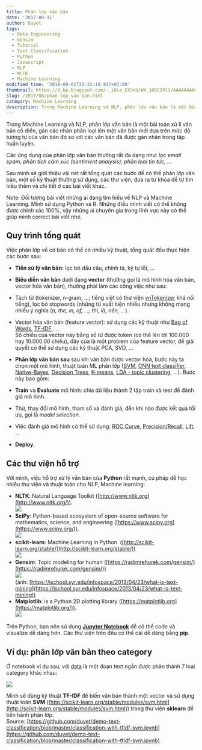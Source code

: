 ```yaml
---
title: Phân lớp văn bản
date: '2017-08-11'
author: Duyet
tags:
  - Data Engineering
  - Gensim
  - Tutorial
  - Text Classification
  - Python
  - Javascript
  - NLP
  - NLTK
  - Machine Learning
modified_time: '2018-09-01T22:32:19.917+07:00'
thumbnail: https://3.bp.blogspot.com/-_i6Le_EX3oU/WX_10OCZ9lI/AAAAAAAAmV8/X7JDtZf83DknCJbJrqdhbx1fXXzz0W8LgCK4BGAYYCw/s1600/tree.gif
slug: /2017/08/phan-lop-van-ban.html
category: Machine Learning
description: Trong Machine Learning và NLP, phân lớp văn bản là một bài toán xử lí văn bản cổ điển, gán các nhãn phân loại lên một văn bản mới dựa trên mức độ tương tự của văn bản đó so với các văn bản đã được gán nhãn trong tập huấn luyện.
---
```


Trong Machine Learning và NLP, phân lớp văn bản là một bài toán xử lí văn bản cổ điển, gán các nhãn phân loại lên một văn bản mới dựa trên mức độ tương tự của văn bản đó so với các văn bản đã được gán nhãn trong tập huấn luyện.

Các ứng dụng của phân lớp văn bản thường rất đa dạng như: _lọc email spam, phân tích cảm xúc (sentiment analysis), phân loại tin tức, ..._

Sau mình sẽ giới thiệu vài nét rất tổng quát các bước để có thể phân lớp văn bản, một số kỹ thuật thường sử dụng, các thư viện, đưa ra từ khóa để tự tìm hiểu thêm và chi tiết ở các bài viết khác.

Note: Đối tượng bài viết những ai đang tìm hiểu về NLP và Machine Learning. Mình sử dụng Python và R. Những điều mình viết có thể không được chính xác 100%, vậy những ai chuyên gia trong lĩnh vực này có thể giúp mình correct bài viết nhé.

## Quy trình tổng quát

Việc phân lớp về cơ bản có thể có nhiều kỹ thuật, tổng quát đều thực hiện các bước sau:

- **Tiền xử lý văn bản:** lọc bỏ dấu câu, chính tả, kỹ tự lỗi, ...
- **Biểu diễn văn bản** dưới dạng **vector** (thường gọi là mô hình hóa văn bản, vector hóa văn bản), thường phải làm các công việc như sau:

- Tách từ (tokenizer, n-gram, ...; tiếng việt có thư viện [vnTokenizer](http://mim.hus.vnu.edu.vn/phuonglh/softwares/vnTokenizer) khá nổi tiếng), lọc bỏ stopwords (những từ xuất hiện nhiều nhưng không mang nhiều ý nghĩa (_a, the, in, of, ...; thì, là, nên, ..._).
- Vector hóa văn bản (feature vector): sử dụng các kỹ thuật như [Bag of Words](https://en.wikipedia.org/wiki/Bag-of-words_model), [TF-IDF](https://en.wikipedia.org/wiki/Tf%E2%80%93idf), ...  
  Số chiều của vector này bằng số từ được token (có thể lên tới 100.000 hay 10.000.00 chiều), đây của là một problem của feature vector, để giải quyết có thể sử dụng các kỹ thuật PCA, SVD, ...

- **Phân lớp văn bản sau** sau khi văn bản được vector hóa, bước này ta chọn một mô hình, thuật toán ML phân lớp ([SVM](http://scikit-learn.org/stable/modules/svm.html), [CNN text classifier](https://github.com/dennybritz/cnn-text-classification-tf), [Native-Bayes](http://scikit-learn.org/stable/modules/naive_bayes.html), [Decision Trees](http://scikit-learn.org/stable/modules/tree.html), [K-means](http://scikit-learn.org/stable/modules/clustering.html), [LDA - topic clustering](http://scikit-learn.org/stable/modules/generated/sklearn.decomposition.LatentDirichletAllocation.html), ...). Bước này bao gồm:

- **Train** và **Evaluate** mô hình: chia dữ liệu thành 2 tập train và test để đánh giá mô hình.
- Thử, thay đổi mô hình, tham số và đánh giá, đến khi nào được kết quả tối ưu, gọi là m*odel selection*.
- Việc đánh giá mô hình có thể sử dụng: [ROC Curve](https://en.wikipedia.org/wiki/Receiver_operating_characteristic), [Precision/Recall](https://en.wikipedia.org/wiki/Precision_and_recall), [Lift](<https://en.wikipedia.org/wiki/Lift_(data_mining)>), ...

- **Deploy**.

## Các thư viện hỗ trợ

Với mình, việc hỗ trợ xử lý văn bản của **Python** rất mạnh, cú pháp dễ học nhiều thư viện và thuật toán cho NLP, Machine learning:

- **NLTK**: Natural Language Toolkit ([http://www.nltk.org](http://www.nltk.org/)).  
  [![](https://3.bp.blogspot.com/-_i6Le_EX3oU/WX_10OCZ9lI/AAAAAAAAmV8/X7JDtZf83DknCJbJrqdhbx1fXXzz0W8LgCK4BGAYYCw/s1600/tree.gif)](https://3.bp.blogspot.com/-_i6Le_EX3oU/WX_10OCZ9lI/AAAAAAAAmV8/X7JDtZf83DknCJbJrqdhbx1fXXzz0W8LgCK4BGAYYCw/s1600/tree.gif)
- **SciPy**: Python-based ecosystem of open-source software for mathematics, science, and engineering ([https://www.scipy.org](https://www.scipy.org/)).  
  [![](https://4.bp.blogspot.com/-npda8VcLpTI/WX_2G0kAGzI/AAAAAAAAmWA/Pe52hgx3SBsD1rti-bnyVUPvSZcOjODJgCLcBGAs/s1600/Screenshot%2Bfrom%2B2017-08-01%2B10-31-24.png)](https://4.bp.blogspot.com/-npda8VcLpTI/WX_2G0kAGzI/AAAAAAAAmWA/Pe52hgx3SBsD1rti-bnyVUPvSZcOjODJgCLcBGAs/s1600/Screenshot%2Bfrom%2B2017-08-01%2B10-31-24.png)
- **scikit-learn**: Machine Learning in Python  ([http://scikit-learn.org/stable/](http://scikit-learn.org/stable/))  
  [![](https://1.bp.blogspot.com/-Qkv-KaOtQQI/WX_2lTj6E-I/AAAAAAAAmWI/VC7hvM9GlDYkFQaM8SnrqBc15phe8Sf0QCK4BGAYYCw/s320/scikit-learn-logo.png)](https://1.bp.blogspot.com/-Qkv-KaOtQQI/WX_2lTj6E-I/AAAAAAAAmWI/VC7hvM9GlDYkFQaM8SnrqBc15phe8Sf0QCK4BGAYYCw/s1600/scikit-learn-logo.png)
- **Gensim**: Topic modeling for human ([https://radimrehurek.com/gensim/](https://radimrehurek.com/gensim/))  
  [![](https://3.bp.blogspot.com/-Ted-CgUTbdQ/WX_2vm3DpqI/AAAAAAAAmWQ/9nQo0VipCloBhbHiiYI7CjtrzU33Hof2gCK4BGAYYCw/s320/article_4_19_fig_1.jpg)](https://3.bp.blogspot.com/-Ted-CgUTbdQ/WX_2vm3DpqI/AAAAAAAAmWQ/9nQo0VipCloBhbHiiYI7CjtrzU33Hof2gCK4BGAYYCw/s1600/article_4_19_fig_1.jpg)  
  (ảnh: [https://ischool.syr.edu/infospace/2013/04/23/what-is-text-mining](https://ischool.syr.edu/infospace/2013/04/23/what-is-text-mining))
- **Matplotlib**: is a Python 2D plotting library ([https://matplotlib.org](https://matplotlib.org/)).  
  [![](https://1.bp.blogspot.com/-FeOpj0O-4FE/WX_3Ja-k5kI/AAAAAAAAmWY/tSnGHC-VyKIa8XtmFezAyEQ21pTLbLuFgCLcBGAs/s400/Screenshot%2Bfrom%2B2017-08-01%2B10-35-53.png)](https://1.bp.blogspot.com/-FeOpj0O-4FE/WX_3Ja-k5kI/AAAAAAAAmWY/tSnGHC-VyKIa8XtmFezAyEQ21pTLbLuFgCLcBGAs/s1600/Screenshot%2Bfrom%2B2017-08-01%2B10-35-53.png)

Trên Python, bạn nên sử dụng **[Jupyter Notebook](http://jupyter.org/)** để có thể code và visualize dễ dàng hơn. Các thư viện trên đều có thể cài dễ dàng bằng **pip**.

## Ví dụ: phân lớp văn bản theo category

Ở notebook ví dụ sau, với [data](https://github.com/duyet/demo-text-classification/blob/master/data/newtrain.csv) là một đoạn text ngắn được phân thành 7 loại category khác nhau:

![](https://1.bp.blogspot.com/-Y7MMOQSN-Hc/WZ6387WQQLI/AAAAAAAAmuk/jGhk-DLhSqwQH97Uqjvwby-lZZxPKACowCLcBGAs/s1600/Screenshot%2Bfrom%2B2017-08-24%2B18-24-45.png)

Mình sẽ dùng kỹ thuật **TF-IDF** để biến văn bản thành một vector và sử dụng thuật toán **SVM** ([http://scikit-learn.org/stable/modules/svm.html](http://scikit-learn.org/stable/modules/svm.html)) trong thư viện **sklearn** để tiến hành phân lớp.  
Source: [https://github.com/duyet/demo-text-classification/blob/master/classification-with-tfidf-svm.ipynb](https://github.com/duyet/demo-text-classification/blob/master/classification-with-tfidf-svm.ipynb)

<script src="https://gist.github.com/duyet/7c4cee01ecde476e246c6dfe55822fcb.js"></script>
